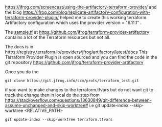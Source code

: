 https://jfrog.com/screencast/using-the-artifactory-terraform-provider/  and the blog https://jfrog.com/blog/replicate-artifactory-configuration-with-terraform-provider-plugin/ helped me to create this working terraform Artifactory configuration which uses the provider version = "6.11.1" . 

The [sample.tf](https://github.com/jfrog/terraform-provider-artifactory/blob/master/sample.tf) at https://github.com/jfrog/terraform-provider-artifactory contains a lot of the Terraform resources but not all.

The docs is  in  https://registry.terraform.io/providers/jfrog/artifactory/latest/docs
This Terraform Provider Plugin is open sourced  and you can find the code in the git repository https://github.com/jfrog/terraform-provider-artifactory 

Once you do the 
```
git clone https://git.jfrog.info/scm/profs/terraform_test.git
```
if you want to make changes to the terraform.tfvars but do not want git 
to track the change then in local do the step from https://stackoverflow.com/questions/13630849/git-difference-between-assume-unchanged-and-skip-worktree#
i.e git update-index --skip-worktree <RELATIVE_PATH>
```
git update-index --skip-worktree terraform.tfvars
```
